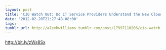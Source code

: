 ```yaml
---
layout: post
title: 'CIO Watch Out: Do IT Service Providers Understand the New Cloud Economy?'
date: '2012-02-20T21:27:48-08:00'
tags: 
tumblr_url: http://alexhwilliams.tumblr.com/post/17997110206/cio-watch-out-do-it-service-providers-understand-the
---
```

<p><a href="http://bit.ly/zWs8Sx">http://bit.ly/zWs8Sx</a></p>
